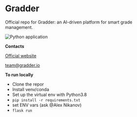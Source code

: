 # Gradder
Official repo for Gradder: an AI-driven platform for smart grade management.

![Python application](https://github.com/Niklex21/gradder/workflows/Python%20application/badge.svg)

**Contacts**

[Official website](https://gradder.io)

team@gradder.io

**To run locally**
- Clone the repor
- Install venv/conda
- Set up the virtual env with Python3.8
- `pip install -r requirements.txt`
- set ENV vars (ask @Alex Nikanov)
- `flask run`
